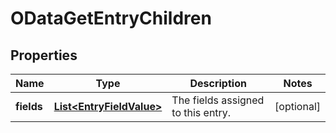 # ODataGetEntryChildren

## Properties
Name | Type | Description | Notes
------------ | ------------- | ------------- | -------------
**fields** | [**List&lt;EntryFieldValue&gt;**](EntryFieldValue.md) | The fields assigned to this entry. |  [optional]
